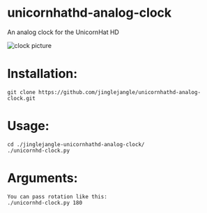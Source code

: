 # unicornhathd-analog-clock
An analog clock for the UnicornHat HD 

![clock picture](https://github.com/jinglejangle/unicornhathd-analog-clock/blob/master/clock_picture.png?raw=true)


# Installation: 

	git clone https://github.com/jinglejangle/unicornhathd-analog-clock.git
	
# Usage:

	cd ./jinglejangle-unicornhathd-analog-clock/ 
	./unicornhd-clock.py 

# Arguments: 

	You can pass rotation like this:
	./unicornhd-clock.py 180


